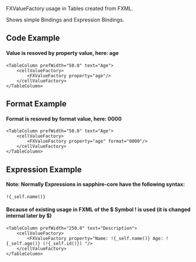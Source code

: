 FXValueFactory usage in Tables created from FXML.

Shows simple Bindings and Expression Bindings.


## Code Example

#### Value is resoved by property value, here: age

```
<TableColumn prefWidth="50.0" text="Age">
    <cellValueFactory>
        <FXValueFactory property="age"/>
    </cellValueFactory>
</TableColumn>
```

## Format Example

#### Format is resoved by format value, here: 0000


```
<TableColumn prefWidth="50.0" text="Age">
    <cellValueFactory>
        <FXValueFactory property="age" format="0000"/>
    </cellValueFactory>
</TableColumn>
```

## Expression Example

####  Note: Normally Expressions in sapphire-core have the following syntax:

```
!{_self.name()}
```

#### Because of existing usage in FXML of the $ Symbol ! is used (it is changed internal later by $)
```
<TableColumn prefWidth="250.0" text="Description">
    <cellValueFactory>
        <FXValueFactory property="Name: !{_self.name()} Age: !{_self.age()} (!{_self.id()}) "/>
    </cellValueFactory>
</TableColumn>
```